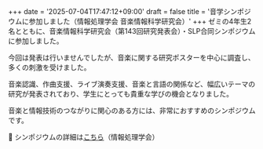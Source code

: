 +++
date = '2025-07-04T17:47:12+09:00'
draft = false
title = '音学シンポジウムに参加しました（情報処理学会 音楽情報科学研究会）'
+++
ゼミの4年生2名とともに、音楽情報科学研究会（第143回研究発表会）・SLP合同シンポジウムに参加しました。

今回は発表は行いませんでしたが、音楽に関する研究ポスターを中心に調査し、多くの刺激を受けました。

音楽認識、作曲支援、ライブ演奏支援、音楽と言語の関係など、幅広いテーマの研究が発表されており、学生にとっても貴重な学びの機会となりました。

音楽と情報技術のつながりに関心のある方には、非常におすすめのシンポジウムです。

🔗 シンポジウムの詳細は[こちら](https://www.ipsj.or.jp/kenkyukai/event/mus143slp156.html)（情報処理学会）